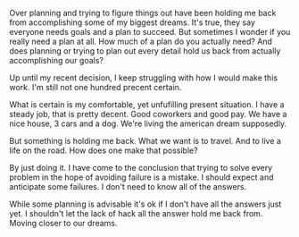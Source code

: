 Over planning and trying to figure things out have been holding me back from accomplishing some of my biggest dreams. It's true, they say everyone needs goals and a plan to succeed. But sometimes I wonder if you really need a plan at all. How much of a plan do you actually need? And does planning or trying to plan out every detail hold us back from actually accomplishing our goals?

Up until my recent decision, I keep struggling with how I would make this work. I'm still not one hundred precent certain.

What is certain is my comfortable, yet unfufilling present situation. I have a steady job, that is pretty decent. Good coworkers and good pay. We have a nice house, 3 cars and a dog. We're living the american dream supposedly.

But something is holding me back. What we want is to travel. And to live a life on the road. How does one make that possible?

By just doing it. I have come to the conclusion that trying to solve every problem in the hope of avoiding failure is a mistake. I should expect and anticipate some failures. I don't need to know all of the answers.

While some planning is advisable it's ok if I don't have all the answers just yet. I shouldn't let the lack of hack all the answer hold me back from. Moving closer to our dreams.

